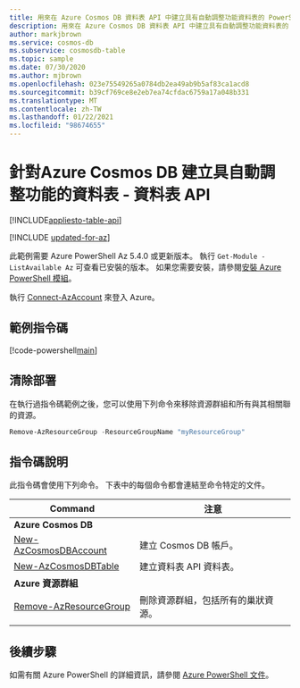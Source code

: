 ```yaml
---
title: 用來在 Azure Cosmos DB 資料表 API 中建立具有自動調整功能資料表的 PowerShell 指令碼
description: 用來在 Azure Cosmos DB 資料表 API 中建立具有自動調整功能資料表的 PowerShell 指令碼
author: markjbrown
ms.service: cosmos-db
ms.subservice: cosmosdb-table
ms.topic: sample
ms.date: 07/30/2020
ms.author: mjbrown
ms.openlocfilehash: 023e75549265a0784db2ea49ab9b5af83ca1acd8
ms.sourcegitcommit: b39cf769ce8e2eb7ea74cfdac6759a17a048b331
ms.translationtype: MT
ms.contentlocale: zh-TW
ms.lasthandoff: 01/22/2021
ms.locfileid: "98674655"
---
```

# <a name="create-a-table-with-autoscale-for-azure-cosmos-db---table-api"></a>針對Azure Cosmos DB 建立具自動調整功能的資料表 - 資料表 API
[!INCLUDE[appliesto-table-api](../../../includes/appliesto-table-api.md)]

[!INCLUDE [updated-for-az](../../../../../includes/updated-for-az.md)]

此範例需要 Azure PowerShell Az 5.4.0 或更新版本。 執行 `Get-Module -ListAvailable Az` 可查看已安裝的版本。
如果您需要安裝，請參閱[安裝 Azure PowerShell 模組](/powershell/azure/install-az-ps)。

執行 [Connect-AzAccount](/powershell/module/az.accounts/connect-azaccount) 來登入 Azure。

## <a name="sample-script"></a>範例指令碼

[!code-powershell[main](../../../../../powershell_scripts/cosmosdb/table/ps-table-autoscale.ps1 "Create a table with autoscale for Table API")]

## <a name="clean-up-deployment"></a>清除部署

在執行過指令碼範例之後，您可以使用下列命令來移除資源群組和所有與其相關聯的資源。

```powershell
Remove-AzResourceGroup -ResourceGroupName "myResourceGroup"
```

## <a name="script-explanation"></a>指令碼說明

此指令碼會使用下列命令。 下表中的每個命令都會連結至命令特定的文件。

| Command | 注意 |
|---|---|
|**Azure Cosmos DB**| |
| [New-AzCosmosDBAccount](/powershell/module/az.cosmosdb/new-azcosmosdbaccount) | 建立 Cosmos DB 帳戶。 |
| [New-AzCosmosDBTable](/powershell/module/az.cosmosdb/new-azcosmosdbtable) | 建立資料表 API 資料表。 |
|**Azure 資源群組**| |
| [Remove-AzResourceGroup](/powershell/module/az.resources/remove-azresourcegroup) | 刪除資源群組，包括所有的巢狀資源。 |
|||

## <a name="next-steps"></a>後續步驟

如需有關 Azure PowerShell 的詳細資訊，請參閱 [Azure PowerShell 文件](/powershell/)。
